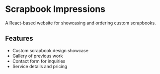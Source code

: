 # Scrapbook Impressions

A React-based website for showcasing and ordering custom scrapbooks.

## Features
- Custom scrapbook design showcase
- Gallery of previous work
- Contact form for inquiries
- Service details and pricing